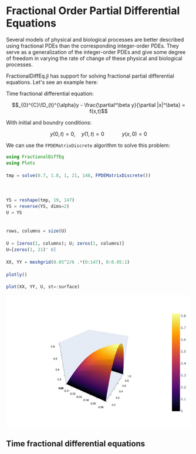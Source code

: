 # Fractional Order Partial Differential Equations

Several models of physical and biological processes are better described using fractional PDEs than the corresponding integer-order PDEs. They serve as a generalization of the integer-order PDEs and give some degree of freedom in varying the rate of change of these physical and biological processes.

FractionalDiffEq.jl has support for solving fractional partial differential equations. Let's see an example here:

Time fractional differential equation:

```math
_{0}^{C}\!D_{t}^{\alpha}y - \frac{\partial^\beta y}{\partial |x|^\beta} = f(x,t)
```

With initial and boundry conditions:

```math
y(0,t) = 0, \quad y(1,t) = 0 \qquad  \quad y(x,0) = 0
```

We can use the ```FPDEMatrixDiscrete``` algorithm to solve this problem:

```julia
using FractionalDiffEq
using Plots

tmp = solve(0.7, 1.8, 1, 21, 148, FPDEMatrixDiscrete())



YS = reshape(tmp, 19, 147)
YS = reverse(YS, dims=2)
U = YS


rows, columns = size(U)

U = [zeros(1, columns); U; zeros(1, columns)]
U=[zeros(1, 21)' U]

XX, YY = meshgrid(0.05^2/6 .*(0:147), 0:0.05:1)

plotly()

plot(XX, YY, U, st=:surface)
```

![Diffusion](./assets/diffusion.png)

## Time fractional differential equations